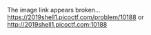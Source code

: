 The image link appears broken... https://2019shell1.picoctf.com/problem/10188 or http://2019shell1.picoctf.com:10188


